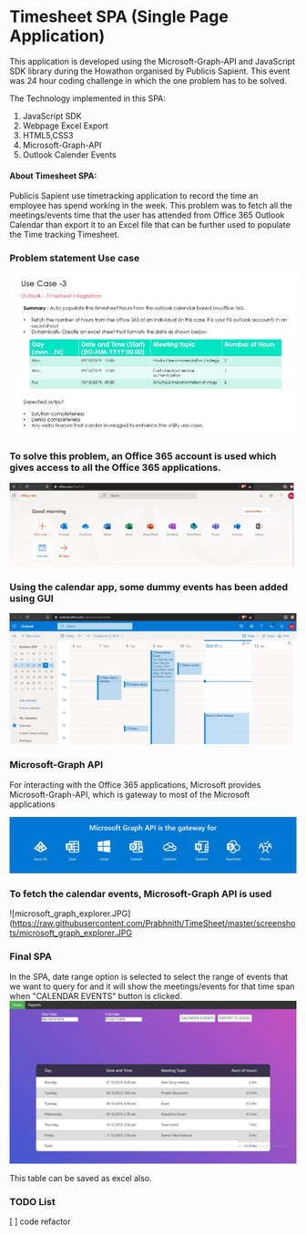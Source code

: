 # Timesheet SPA (Single Page Application)
This application is developed using the Microsoft-Graph-API and JavaScript SDK library during the Howathon organised by Publicis Sapient. This event was 24 hour coding challenge in which the one problem has to be solved.

The Technology implemented in this SPA:
1. JavaScript SDK
2. Webpage Excel Export
3. HTML5,CSS3
4. Microsoft-Graph-API
5. Outlook Calender Events

#### About Timesheet SPA:

Publicis Sapient use timetracking application to record the time an employee has spend working in the week. This problem was to fetch all the meetings/events time that the user has attended from Office 365 Outlook Calendar than export it to an Excel file that can be further used to populate the Time tracking Timesheet.

### Problem statement Use case
![Problem statement Use case](https://raw.githubusercontent.com/Prabhnith/TimeSheet/master/screenshots/outlook_timesheet_integration.JPG)

### To solve this problem, an Office 365 account is used which gives access to all the Office 365 applications.
![Office 365 account](https://raw.githubusercontent.com/Prabhnith/TimeSheet/master/screenshots/office365_mainpage.JPG)

### Using the calendar app, some dummy events has been added using GUI 
![Office 365 account](https://raw.githubusercontent.com/Prabhnith/TimeSheet/master/screenshots/outlook_calendar.JPG)

### Microsoft-Graph API
For interacting with the Office 365 applications, Microsoft provides Microsoft-Graph-API, which is gateway to most of the Microsoft applications

![microsoft_graph_API_gateway](https://raw.githubusercontent.com/Prabhnith/TimeSheet/master/screenshots/microsoft_graph_API_gateway.JPG)

### To fetch the calendar events, Microsoft-Graph API is used
![microsoft_graph_explorer.JPG](https://raw.githubusercontent.com/Prabhnith/TimeSheet/master/screenshots/microsoft_graph_explorer.JPG

### Final SPA
In the SPA, date range option is selected to select the range of events that we want to query for and it will show the meetings/events for that time span when "CALENDAR EVENTS" button is clicked.  
![Homescreen](https://raw.githubusercontent.com/Prabhnith/TimeSheet/master/screenshots/homescreen.JPG)

This table can be saved as excel also.

### TODO List
[ ] code refactor